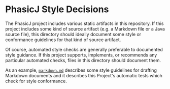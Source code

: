 # PhasicJ Style Decisions

The PhasicJ project includes various static artifacts in this repository.
If this project includes some kind of source artifact (e.g. a Markdown file or
a Java source file), this directory should ideally document some style or
conformance guidelines for that kind of source artifact.

Of course, automated style checks are generally preferable to documented style
guidance. If this project supports, implements, or recommends any particular
automated checks, files in this directory should document them.

As an example, [`markdown.md`](markdown.md) describes some style guidelines for
drafting Markdown documents and it describes this Project's automatic tests
which check for style conformance.
